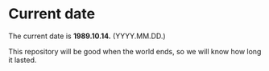 # Current date

The current date is **1989.10.14.** (YYYY.MM.DD.)

This repository will be good when the world ends, so we will know how long it lasted.